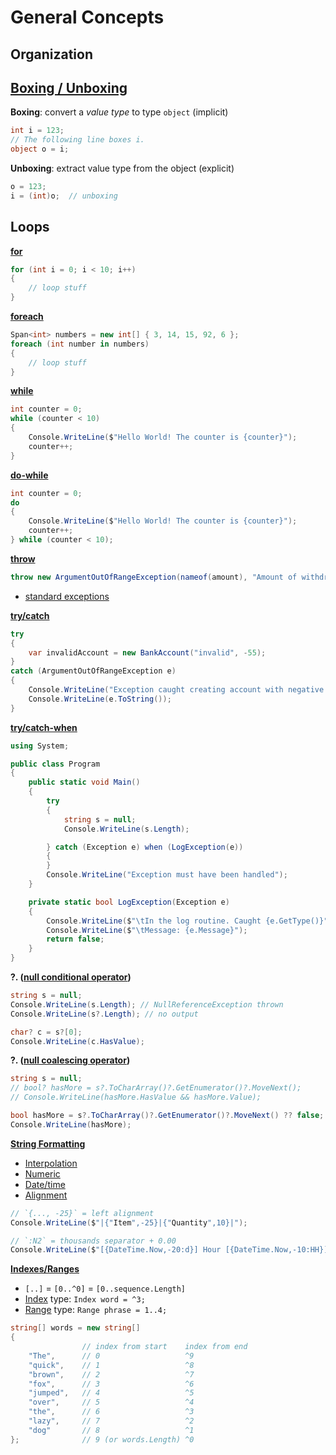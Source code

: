 # General Concepts

## Organization

## [Boxing / Unboxing]

**Boxing**: convert a _value type_ to type `object` (implicit)
```c#
int i = 123;
// The following line boxes i.
object o = i;
```

**Unboxing**: extract value type from the object (explicit)
```c#
o = 123;
i = (int)o;  // unboxing
```

## Loops

**[for]**

```c#
for (int i = 0; i < 10; i++)
{
    // loop stuff
}
```

**[foreach]**

```c#
Span<int> numbers = new int[] { 3, 14, 15, 92, 6 };
foreach (int number in numbers)
{
    // loop stuff
}
```

**[while]**

```c#
int counter = 0;
while (counter < 10)
{
    Console.WriteLine($"Hello World! The counter is {counter}");
    counter++;
}
```

**[do-while]**

```c#
int counter = 0;
do
{
    Console.WriteLine($"Hello World! The counter is {counter}");
    counter++;
} while (counter < 10);
```

**[throw]**

```c#
throw new ArgumentOutOfRangeException(nameof(amount), "Amount of withdrawal must be positive");
```

- [standard exceptions]

**[try/catch]**

```c#
try
{
    var invalidAccount = new BankAccount("invalid", -55);
}
catch (ArgumentOutOfRangeException e)
{
    Console.WriteLine("Exception caught creating account with negative balance");
    Console.WriteLine(e.ToString());
}
```

**[try/catch-when]**

```c#
using System;

public class Program
{
    public static void Main()
    {
        try 
        {
            string s = null;
            Console.WriteLine(s.Length);

        } catch (Exception e) when (LogException(e))
        {
        }
        Console.WriteLine("Exception must have been handled");
    }

    private static bool LogException(Exception e)
    {
        Console.WriteLine($"\tIn the log routine. Caught {e.GetType()}");
        Console.WriteLine($"\tMessage: {e.Message}");
        return false;
    }
}
```

**?. ([null conditional operator])**

```c#
string s = null;
Console.WriteLine(s.Length); // NullReferenceException thrown
Console.WriteLine(s?.Length); // no output

char? c = s?[0];
Console.WriteLine(c.HasValue);
```

**?. ([null coalescing operator])**

```c#
string s = null;
// bool? hasMore = s?.ToCharArray()?.GetEnumerator()?.MoveNext();
// Console.WriteLine(hasMore.HasValue && hasMore.Value);

bool hasMore = s?.ToCharArray()?.GetEnumerator()?.MoveNext() ?? false;
Console.WriteLine(hasMore);
```

**[String Formatting]**

- [Interpolation]
- [Numeric]
- [Date/time]
- [Alignment]

```c#
// `{..., -25}` = left alignment
Console.WriteLine($"|{"Item",-25}|{"Quantity",10}|");

// `:N2` = thousands separator + 0.00
Console.WriteLine($"[{DateTime.Now,-20:d}] Hour [{DateTime.Now,-10:HH}] [{1063.342,15:N2}] feet");
```

**[Indexes/Ranges]**

- `[..]` = `[0..^0]` = `[0..sequence.Length]`
- [Index] type: `Index word = ^3;`
- [Range] type: `Range phrase = 1..4;`

```c#
string[] words = new string[]
{
                // index from start    index from end
    "The",      // 0                   ^9
    "quick",    // 1                   ^8
    "brown",    // 2                   ^7
    "fox",      // 3                   ^6
    "jumped",   // 4                   ^5
    "over",     // 5                   ^4
    "the",      // 6                   ^3
    "lazy",     // 7                   ^2
    "dog"       // 8                   ^1
};              // 9 (or words.Length) ^0
```

[Boxing / Unboxing]:
  https://docs.microsoft.com/en-us/dotnet/csharp/programming-guide/types/boxing-and-unboxing

[for]:
  https://docs.microsoft.com/en-us/dotnet/csharp/language-reference/keywords/for

[foreach]:
  https://docs.microsoft.com/en-us/dotnet/csharp/language-reference/keywords/foreach-in

[while]:
  https://docs.microsoft.com/en-us/dotnet/csharp/language-reference/keywords/while
  
[do-while]:
  https://docs.microsoft.com/en-us/dotnet/csharp/language-reference/keywords/do

[throw]:
  https://docs.microsoft.com/en-us/dotnet/csharp/language-reference/keywords/throw

[standard exceptions]:
  https://docs.microsoft.com/en-us/dotnet/api/system.exception?view=netcore-3.1#choosing-standard-exceptions

[try/catch]:
  https://docs.microsoft.com/en-us/dotnet/csharp/language-reference/keywords/try-catch

[try/catch-when]:
  https://docs.microsoft.com/en-us/dotnet/csharp/tutorials/exploration/csharp-6?tutorial-step=7

[null conditional operator]:
  https://docs.microsoft.com/en-us/dotnet/visual-basic/language-reference/operators/null-conditional-operators

[null coalescing operator]:
  https://docs.microsoft.com/en-us/dotnet/csharp/language-reference/operators/null-coalescing-operator

[String Formatting]:
  https://docs.microsoft.com/en-us/dotnet/standard/base-types/formatting-types#format-strings-and-net-types

[Interpolation]:
  https://docs.microsoft.com/en-us/dotnet/csharp/tutorials/string-interpolation#code-try-0

[Numeric]:
  https://docs.microsoft.com/en-us/dotnet/standard/base-types/standard-numeric-format-strings#the-currency-c-format-specifier

[Date/time]:
  https://docs.microsoft.com/en-us/dotnet/standard/base-types/standard-date-and-time-format-strings

[Alignment]:
  https://docs.microsoft.com/en-us/dotnet/csharp/tutorials/string-interpolation#code-try-0

[Indexes/Ranges]:
  https://docs.microsoft.com/en-us/dotnet/csharp/tutorials/ranges-indexes

[Index]:
  https://docs.microsoft.com/en-us/dotnet/api/system.index

[Range]:
  https://docs.microsoft.com/en-us/dotnet/api/system.range

